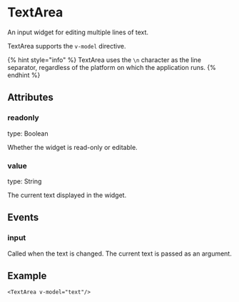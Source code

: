 # TextArea

An input widget for editing multiple lines of text.

TextArea supports the `v-model` directive.

{% hint style="info" %}
TextArea uses the `\n` character as the line separator, regardless of the platform on which the application runs.
{% endhint %}

## Attributes

### readonly

type: Boolean

Whether the widget is read-only or editable.

### value

type: String

The current text displayed in the widget.

## Events

### input

Called when the text is changed. The current text is passed as an argument.

## Example

```markup
<TextArea v-model="text"/>
```


